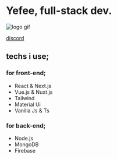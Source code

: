 # Yefee, full-stack dev.
![logo gif](https://github.com/Yefee8/Yefee8/blob/main/yefeegif_1-min.gif)

[discord](https://discord.com/users/420291800905940992)

## techs i use;

### for front-end;
- React & Next.js
- Vue.js & Nuxt.js
- Tailwind
- Material Ui
- Vanilla Js & Ts

### for back-end;
- Node.js
- MongoDB
- Firebase
